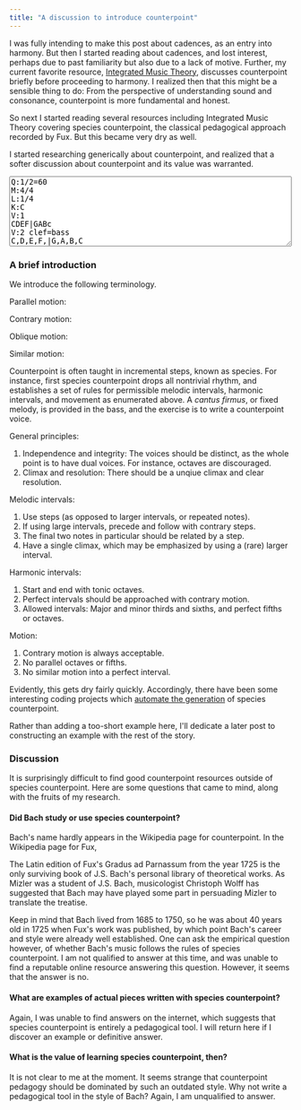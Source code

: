 ```yaml
---
title: "A discussion to introduce counterpoint"
---
```


I was fully intending to make this post about cadences, as an entry into harmony. But then I started reading about cadences, and lost interest, perhaps due to past familiarity but also due to a lack of motive. Further, my current favorite resource, [Integrated Music Theory](https://intmus.github.io/inttheory20-21/05-counterpoint-embell-shapes/1-introcounterpoint.html), discusses counterpoint briefly before proceeding to harmony. I realized then that this might be a sensible thing to do: From the perspective of understanding sound and consonance, counterpoint is more fundamental and honest.

So next I started reading several resources including Integrated Music Theory covering species counterpoint, the classical pedagogical approach recorded by Fux. But this became very dry as well.

I started researching generically about counterpoint, and realized that a softer discussion about counterpoint and its value was warranted.

<div id="paper"></div>
<textarea id="abc" style="width:100%; height:125px">
Q:1/2=60
M:4/4
L:1/4
K:C
V:1
CDEF|GABc
V:2 clef=bass
C,D,E,F,|G,A,B,C
</textarea>
<div id="warnings"></div>

<script>
makeInteractive("paper", "", abc);
</script>


### A brief introduction

We introduce the following terminology.

Parallel motion:

<div id="score"></div>
<script>
makeInteractive("score", `
X:1
L:1/4
K:C
Q:1/2=60
V:1
CDEF
V:2 clef=bass
C,D,E,F,
`);
</script>

Contrary motion:
<div id="score2"></div>
<script>
makeInteractive("score2", `
X:1
L:1/4
K:C
Q:1/2=60
V:1
CDEF
V:2 clef=bass
C,B,,A,,G,,
`);
</script>

Oblique motion:
<div id="score3"></div>
<script>
makeInteractive("score3", `
X:1
L:1/4
K:C
Q:1/2=60
V:1
CCCC
V:2 clef=bass
C,B,,A,,G,,
`);
</script>


Similar motion:
<div id="score4"></div>
<script>
makeInteractive("score4", `
X:1
L:1/4
K:C
Q:1/2=60
V:1
CEGB
V:2 clef=bass
C,D,E,F,
`);
</script>

Counterpoint is often taught in incremental steps, known as species. For instance, first species counterpoint drops all nontrivial rhythm, and establishes a set of rules for permissible melodic intervals, harmonic intervals, and movement as enumerated above. A _cantus firmus_, or fixed melody, is provided in the bass, and the exercise is to write a counterpoint voice.

General principles:

1. Independence and integrity: The voices should be distinct, as the whole point is to have dual voices. For instance, octaves are discouraged.
2. Climax and resolution: There should be a unqiue climax and clear resolution.

Melodic intervals: 

1. Use steps (as opposed to larger intervals, or repeated notes).
2. If using large intervals, precede and follow with contrary steps.
3. The final two notes in particular should be related by a step.
2. Have a single climax, which may be emphasized by using a (rare) larger interval.

Harmonic intervals:

1. Start and end with tonic octaves.
2. Perfect intervals should be approached with contrary motion.
3. Allowed intervals: Major and minor thirds and sixths, and perfect fifths or octaves.

Motion:

1. Contrary motion is always acceptable.
2. No parallel octaves or fifths.
3. No similar motion into a perfect interval.

Evidently, this gets dry fairly quickly. Accordingly, there have been some interesting coding projects which [automate the generation](https://luckytoilet.wordpress.com/2011/08/10/algorithmic-counterpoint-how-i-wrote-a-computer-program-to-generate-music-at-mathcamp-2011/) of species counterpoint.

Rather than adding a too-short example here, I'll dedicate a later post to constructing an example with the rest of the story.

### Discussion

It is surprisingly difficult to find good counterpoint resources outside of species counterpoint. Here are some questions that came to mind, along with the fruits of my research.

#### Did Bach study or use species counterpoint?

Bach's name hardly appears in the Wikipedia page for counterpoint. In the Wikipedia page for Fux,

<div class="media">
 <p>The Latin edition of Fux's Gradus ad Parnassum from the year 1725 is the only surviving book of J.S. Bach's personal library of theoretical works. As Mizler was a student of J.S. Bach, musicologist Christoph Wolff has suggested that Bach may have played some part in persuading Mizler to translate the treatise.</p>
</div>

Keep in mind that Bach lived from 1685 to 1750, so he was about 40 years old in 1725 when Fux's work was published, by which point Bach's career and style were already well established. One can ask the empirical question however, of whether Bach's music follows the rules of species counterpoint. I am not qualified to answer at this time, and was unable to find a reputable online resource answering this question. However, it seems that the answer is no.

#### What are examples of actual pieces written with species counterpoint?

Again, I was unable to find answers on the internet, which suggests that species counterpoint is entirely a pedagogical tool. I will return here if I discover an example or definitive answer.

#### What is the value of learning species counterpoint, then?

It is not clear to me at the moment. It seems strange that counterpoint pedagogy should be dominated by such an outdated style. Why not write a pedagogical tool in the style of Bach? Again, I am unqualified to answer.
